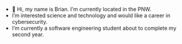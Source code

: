 - 👋 Hi, my name is Brian. I'm currently located in the PNW.
- I’m interested science and technology and would like a career in cybersecurity.
- I’m currently a software engineering student about to complete my second year.


<!---
bchaput0203/bchaput0203 is a ✨ special ✨ repository because its `README.md` (this file) appears on your GitHub profile.
You can click the Preview link to take a look at your changes.
--->

